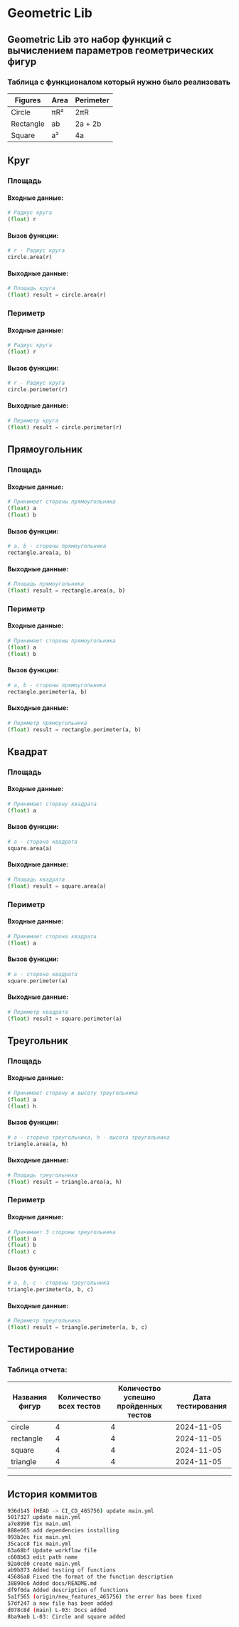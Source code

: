 # Geometric Lib
## Geometric Lib это набор функций с вычислением параметров геометрических фигур
### Таблица с функционалом который нужно было реализовать
| Figures | Area | Perimeter |
|-|--|--|
| Circle | πR² | 2πR |
| Rectangle | ab | 2a + 2b |
| Square | a² | 4a |

## Круг
### Площадь
#### Входные данные:
``` python
# Радиус круга
(float) r 
```

#### Вызов функции:
``` python
# r - Радиус круга
circle.area(r)
```
#### Выходные данные:
``` python
# Площадь круга
(float) result = circle.area(r)
```
### Периметр
#### Входные данные:
``` python
# Радиус круга
(float) r 
```

#### Вызов функции:
``` python
# r - Радиус круга
circle.perimeter(r)
```
#### Выходные данные:
``` python
# Периметр круга
(float) result = circle.perimeter(r)
```

## Прямоугольник
### Площадь
#### Входные данные:
``` python
# Принимает стороны прямоугольника
(float) a
(float) b
```

#### Вызов функции:
``` python
# a, b - стороны прямоугольника
rectangle.area(a, b)
```
#### Выходные данные:
``` python
# Площадь прямоугольника
(float) result = rectangle.area(a, b)
```
### Периметр
#### Входные данные:
``` python
# Принимает стороны прямоугольника
(float) a
(float) b
```

#### Вызов функции:
``` python
# a, b - стороны прямоугольника
rectangle.perimeter(a, b)
```
#### Выходные данные:
``` python
# Периметр прямоугольника
(float) result = rectangle.perimeter(a, b)
```

## Квадрат
### Площадь
#### Входные данные:
``` python
# Принимает сторону квадрата
(float) a
```

#### Вызов функции:
``` python
# a - сторона квадрата
square.area(a)
```
#### Выходные данные:
``` python
# Площадь квадрата
(float) result = square.area(a)
```
### Периметр
#### Входные данные:
``` python
# Принимает сторона квадрата
(float) a
```

#### Вызов функции:
``` python
# a - сторона квадрата
square.perimeter(a)
```
#### Выходные данные:
``` python
# Периметр квадрата
(float) result = square.perimeter(a)
```
## Треугольник
### Площадь
#### Входные данные:
``` python
# Принимает сторону и высоту треугольника
(float) a
(float) h
```

#### Вызов функции:
``` python
# a - сторона треугольника, h - высота треугольника
triangle.area(a, h)
```
#### Выходные данные:
``` python
# Площадь треугольника
(float) result = triangle.area(a, h)
```
### Периметр
#### Входные данные:
``` python
# Принимает 3 стороны треугольника
(float) a
(float) b
(float) c
```

#### Вызов функции:
``` python
# a, b, c - стороны треугольника
triangle.perimeter(a, b, c)
```
#### Выходные данные:
``` python
# Периметр треугольника
(float) result = triangle.perimeter(a, b, c)
```

## Тестирование
### Таблица отчета:

| Названия фигур | Количество всех тестов | Количество успешно пройденных тестов | Дата тестирования |
| -------------- | ---------------------- | ------------------------------------ | ----------------- |
| circle         | 4                      | 4                                    | 2024-11-05        |
| rectangle      | 4                      | 4                                    | 2024-11-05        |
| square         | 4                      | 4                                    | 2024-11-05        |
| triangle       | 4                      | 4                                    | 2024-11-05        |
---
## История коммитов
``` bash
936d145 (HEAD -> CI_CD_465756) update main.yml
5017327 update main.yml
a7e8990 fix main.uml
888e665 add dependencies installing
993b2ec fix main.yml
35cacc8 fix main.yml
63a68bf Update workflow file
c608b63 edit path name
92a0c00 create main.yml
ab9b873 Added testing of functions
45686a8 Fixed the format of the function description
38890c6 Added docs/README.md
df9f0da Added description of functions
5a1f565 (origin/new_features_465756) the error has been fixed
57df247 a new file has been added
d078c8d (main) L-03: Docs added
8ba9aeb L-03: Circle and square added
```